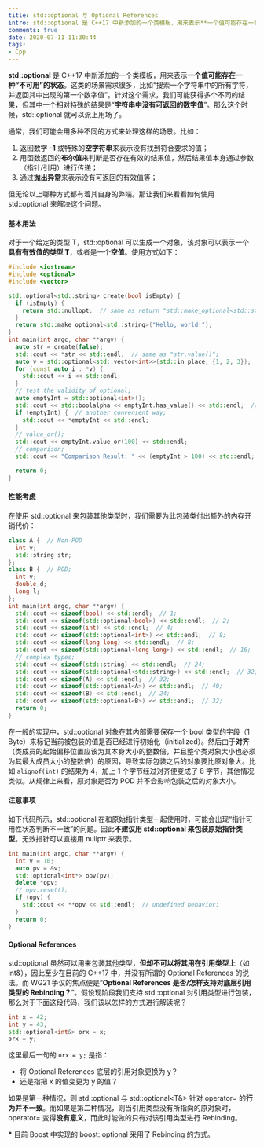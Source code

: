 ```yaml
---
title: std::optional 与 Optional References
intro: std::optional 是 C++17 中新添加的一个类模板，用来表示**一个值可能存在一种“不可用”的状态**。这类的场景需求很多，比如“搜索一个字符串中的所有字符，并返回其中出现的第一个数字值”。针对这个需求，我们可能获得多个不同的结果，但其中一个相对特殊的结果是“字符串中没有可返回的数字值”。那么这个时候，std::optional 就可以派上用场了。
comments: true
date: 2020-07-11 11:30:44
tags:
- Cpp
---
```


**std::optional** 是 C++17 中新添加的一个类模板，用来表示**一个值可能存在一种“不可用”的状态**。这类的场景需求很多，比如“搜索一个字符串中的所有字符，并返回其中出现的第一个数字值”。针对这个需求，我们可能获得多个不同的结果，但其中一个相对特殊的结果是“**字符串中没有可返回的数字值**”。那么这个时候，std::optional 就可以派上用场了。

通常，我们可能会用多种不同的方式来处理这样的场景。比如：

1. 返回数字 **-1** 或特殊的**空字符串**来表示没有找到符合要求的值；
2. 用函数返回的**布尔值**来判断是否存在有效的结果值，然后结果值本身通过参数（指针/引用）进行传递；
3. 通过**抛出异常**来表示没有可返回的有效值等；

但无论以上哪种方式都有着其自身的弊端。那让我们来看看如何使用 std::optional 来解决这个问题。

#### 基本用法

对于一个给定的类型 T，std::optional<T> 可以生成一个对象，该对象可以表示一个**具有有效值的类型 T**，或者是一个**空值**。使用方式如下：

```cpp
#include <iostream>
#include <optional>
#include <vector>

std::optional<std::string> create(bool isEmpty) {
  if (isEmpty) {
    return std::nullopt;  // same as return "std::make_optional<std::string>()";
  }
  return std::make_optional<std::string>("Hello, world!");  
}
int main(int argc, char **argv) {
  auto str = create(false);
  std::cout << *str << std::endl;  // same as "str.value()";
  auto v = std::optional<std::vector<int>>(std::in_place, {1, 2, 3});  // construct in-place;
  for (const auto i : *v) {
    std::cout << i << std::endl;
  }
  // test the validity of optional;
  auto emptyInt = std::optional<int>();
  std::cout << std::boolalpha << emptyInt.has_value() << std::endl;  // false;
  if (emptyInt) {  // another convenient way;
    std::cout << *emptyInt << std::endl;
  }
  // value_or();
  std::cout << emptyInt.value_or(100) << std::endl;
  // comparison;
  std::cout << "Comparison Result: " << (emptyInt > 100) << std::endl;

  return 0;
}
```

#### 性能考虑

在使用 std::optional 来包装其他类型时，我们需要为此包装类付出额外的内存开销代价：

```cpp
class A {  // Non-POD
  int v;
  std::string str;
};
class B {  // POD;
  int v;
  double d;
  long l;
};
int main(int argc, char **argv) {  
  std::cout << sizeof(bool) << std::endl;  // 1;
  std::cout << sizeof(std::optional<bool>) << std::endl;  // 2;
  std::cout << sizeof(int) << std::endl;  // 4;
  std::cout << sizeof(std::optional<int>) << std::endl;  // 8;
  std::cout << sizeof(long long) << std::endl;  // 8;
  std::cout << sizeof(std::optional<long long>) << std::endl;  // 16;
  // complex types;
  std::cout << sizeof(std::string) << std::endl;  // 24;
  std::cout << sizeof(std::optional<std::string>) << std::endl;  // 32;
  std::cout << sizeof(A) << std::endl;  // 32;
  std::cout << sizeof(std::optional<A>) << std::endl;  // 40;
  std::cout << sizeof(B) << std::endl;  // 24;
  std::cout << sizeof(std::optional<B>) << std::endl;  // 32;
  return 0;
}
```

在一般的实现中，std::optional 对象在其内部需要保存一个 bool 类型的字段（1 Byte）来标记当前被包装的值是否已经进行初始化（initialized）。然后由于**对齐**（类成员的起始偏移位置应该为其本身大小的整数倍，并且整个类对象大小也必须为其最大成员大小的整数倍）的原因，导致实际包装之后的对象要比原对象大。比如 `alignof(int)` 的结果为 4，加上 1 个字节经过对齐便变成了 8 字节，其他情况类似。从规律上来看，原对象是否为 POD 并不会影响包装之后的对象大小。

#### 注意事项

如下代码所示，std::optional 在和原始指针类型一起使用时，可能会出现“指针可用性状态判断不一致”的问题。因此**不建议用 std::optional 来包装原始指针类型**。无效指针可以直接用 nullptr 来表示。

```cpp
int main(int argc, char **argv) {
  int v = 10;
  auto pv = &v;
  std::optional<int*> opv(pv);
  delete *opv;
  // opv.reset();
  if (opv) {
    std::cout << **opv << std::endl;  // undefined behavior;
  }
  return 0;
}
```

#### Optional References

std::optional 虽然可以用来包装其他类型，**但却不可以将其用在引用类型上**（如 int&），因此至少在目前的 C++17 中，并没有所谓的 Optional References 的说法。而 WG21 争议的焦点便是“**Optional References 是否/怎样支持对底层引用类型的 Rebinding？**”。假设现阶段我们支持 std::optional 对引用类型进行包装，那么对于下面这段代码，我们该以怎样的方式进行解读呢？

```cpp
int x = 42;
int y = 43;
std::optional<int&> orx = x;
orx = y;
```

这里最后一句的 `orx = y;` 是指：
* 将 Optional References 底层的引用对象更换为 y？
* 还是指把 x 的值变更为 y 的值？

如果是第一种情况，则 std::optional<T> 与 std::optional<T&> 针对 operator= 的**行为并不一致**。而如果是第二种情况，则当引用类型没有所指向的原对象时，operator= 变得**没有意义**，而此时能做的只有对该引用类型进行 Rebinding。

**\*** 目前 Boost 中实现的 boost::optional 采用了 Rebinding 的方式。
